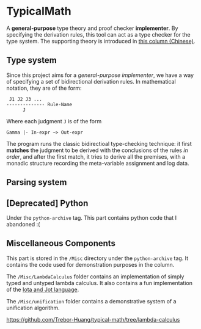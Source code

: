 # TypicalMath
A **general-purpose** type theory and proof checker **implementer**. By specifying the derivation rules, this tool can act as a type checker for the type system.
 The supporting theory is introduced in 
 [this column (Chinese)](https://zhuanlan.zhihu.com/typical-math).

## Type system

Since this project aims for a *general-purpose* *implementer*, we have a way of specifying a set of bidirectional derivation rules. In mathematical notation, they are of the form:

```
 J1 J2 J3 ...
-------------- Rule-Name
      J
```

Where each judgment `J` is of the form

```
Gamma |- In-expr ~> Out-expr
```

The program runs the classic bidirectioal type-checking technique:
it first **matches** the judgment to be derived with the conclusions of the rules *in order*,
and after the first match, it tries to derive all the premises, with a monadic structure
recording the meta-variable assignment and log data.

## Parsing system

## [Deprecated] Python

Under the `python-archive` tag.
This part contains python code that I abandoned :(

## Miscellaneous Components

This part is stored in the `/Misc` directory under the `python-archive` tag.
It contains the code used for demonstration purposes in the column.

The `/Misc/LambdaCalculus` folder contains an implementation of
simply typed and untyped lambda calculus. It also contains a
fun implementation of the [Iota and Jot language](https://en.wikipedia.org/wiki/Iota_and_Jot).

The `/Misc/unification` folder contains a demonstrative system
of a unification algorithm.



https://github.com/Trebor-Huang/typical-math/tree/lambda-calculus


